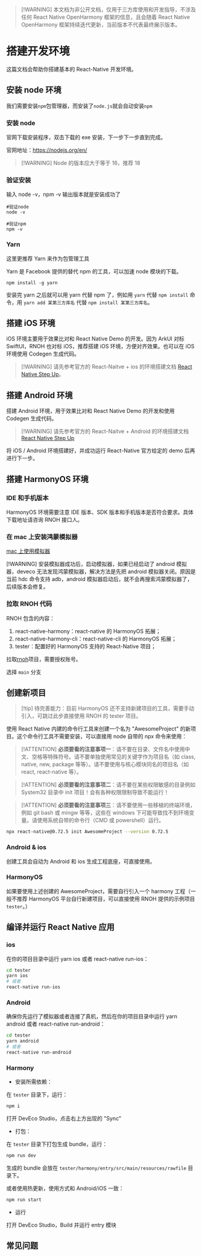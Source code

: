 > [!WARNING] 本文档为非公开文档，仅用于三方库使用和开发指导，不涉及任何 React Native OpenHarmony 框架的信息，且会随着 React Native OpenHarmony 框架持续迭代更新，当前版本不代表最终展示版本。

# 搭建开发环境

这篇文档会帮助你搭建基本的 React-Native 开发环境。

## 安装 node 环境

我们需要安装`npm`包管理器，而安装了`node.js`就会自动安装`npm`

### 安装 node

官网下载安装程序，双击下载的 exe 安装，下一步下一步直到完成。

官网地址：<https://nodejs.org/en/>

> [!WARNING] Node 的版本应大于等于 16，推荐 18

### 验证安装

输入 node -v，npm -v 输出版本就是安装成功了

```
#验证node
node -v

#验证npm
npm -v
```

### Yarn

这里更推荐 Yarn 来作为包管理工具

Yarn 是 Facebook 提供的替代 npm 的工具，可以加速 node 模块的下载。

```
npm install -g yarn
```

安装完 yarn 之后就可以用 yarn 代替 npm 了，例如用 `yarn` 代替 `npm install` 命令，用 `yarn add 某第三方库名` 代替 `npm install 某第三方库名`。

## 搭建 iOS 环境

iOS 环境主要用于效果比对和 React Native Demo 的开发。因为 ArkUI 对标 SwiftUI，RNOH 也对标 iOS，推荐搭建 iOS 环境，方便对齐效果。也可以在 iOS 环境使用 Codegen 生成代码。

> [!WARNING] 请先参考官方的 React-Naitve + ios 的环境搭建文档 [React Native Step Up](https://www.reactnative.cn/docs/environment-setup)。

## 搭建 Android 环境

搭建 Android 环境，用于效果比对和 React Native Demo 的开发和使用 Codegen 生成代码。

> [!WARNING] 请先参考官方的 React-Naitve + Android 的环境搭建文档 [React Native Step Up](https://www.reactnative.cn/docs/environment-setup)

将 iOS / Android 环境搭建好，并成功运行 React-Native 官方给定的 demo 后再进行下一步。

## 搭建 HarmonyOS 环境

### IDE 和手机版本

HarmonyOS 环境需要注意 IDE 版本、SDK 版本和手机版本是否符合要求。具体下载地址请咨询 RNOH 接口人。

### 在 mac 上安装鸿蒙模拟器

[mac 上使用模拟器](https://harmonyosdevelopertest.devccsrnd.hwcloudtest.cn:3087/cn/docs/doc-guides-V4/run_simulator-0000001582636200-V4)

[!WARNING] 安装模拟器成功后，启动模拟器，如果已经启动了 android 模拟器，deveco 无法发现鸿蒙模拟器，解决方法是先把 android 模拟器关闭。原因是当前 hdc 命令支持 adb，android 模拟器启动后，就不会再搜索鸿蒙模拟器了，后续版本会修复。

### 拉取 RNOH 代码

RNOH 包含的内容：

1. react-native-harmony：react-native 的 HarmonyOS 拓展；
2. react-native-harmony-cli：react-native-cli 的 HarmonyOS 拓展；
3. tester：配置好的 HarmonyOS 支持的 React-Native 项目；

拉取[rnoh](https://github.com/react-native-openharmony/rnoh)项目，需要授权账号。

选择 `main` 分支

## 创建新项目

> [!tip] 待完善能力：目前 HarmonyOS 还不支持新建项目的工具，需要手动引入，可跳过此步直接使用 RNOH 的 tester 项目。

使用 React Native 内建的命令行工具来创建一个名为 "AwesomeProject" 的新项目。这个命令行工具不需要安装，可以直接用 node 自带的 npx 命令来使用：

> [!ATTENTION] **必须要看的注意事项一**：请不要在目录、文件名中使用中文、空格等特殊符号。请不要单独使用常见的关键字作为项目名（如 class, native, new, package 等等）。请不要使用与核心模块同名的项目名（如 react, react-native 等）。

> [!ATTENTION] **必须要看的注意事项二**：请不要在某些权限敏感的目录例如 System32 目录中 init 项目！会有各种权限限制导致不能运行！

> [!ATTENTION] **必须要看的注意事项三**：请不要使用一些移植的终端环境，例如 git bash 或 mingw 等等，这些在 windows 下可能导致找不到环境变量。请使用系统自带的命令行（CMD 或 powershell）运行。

```bash
npx react-native@0.72.5 init AwesomeProject --version 0.72.5
```

### Android & ios

创建工具会自动为 Android 和 ios 生成工程底座，可直接使用。

### HarmonyOS

如果要使用上述创建的 AwesomeProject，需要自行引入一个 harmony 工程（一般不推荐 HarmonyOS 平台自行新建项目，可以直接使用 RNOH 提供的示例项目 `tester`。）

## 编译并运行 React Native 应用

### ios

在你的项目目录中运行 yarn ios 或者 react-native run-ios：

```bash
cd tester
yarn ios
# 或者
react-native run-ios
```

### Android

确保你先运行了模拟器或者连接了真机，然后在你的项目目录中运行 yarn android 或者 react-native run-android：

```bash
cd tester
yarn android
# 或者
react-native run-android
```

### Harmony

- 安装所需依赖：

在 `tester` 目录下，运行：

```sh
npm i
```

打开 DevEco Studio，点击右上方出现的 "Sync"

- 打包：

在 `tester` 目录下打包生成 bundle，运行：

```sh
npm run dev
```

生成的 bundle 会放在 `tester/harmony/entry/src/main/resources/rawfile` 目录下。

或者使用热更新，使用方式和 Android/iOS 一致：

```sh
npm run start
```

- 运行

打开 DevEco Studio，Build 并运行 entry 模块

## 常见问题

